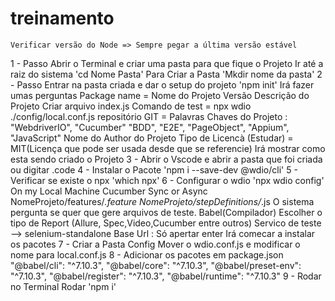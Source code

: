 # treinamento
    Verificar versão do Node => Sempre pegar a última versão estável
1 - Passo 
        Abrir o Terminal e criar uma pasta para que fique o Projeto
            Ir até a raiz do sistema
                'cd Nome Pasta'
            Para Criar a Pasta
                'Mkdir nome da pasta'
2 - Passo
        Entrar na pasta criada e dar o setup do projeto
            'npm init'
            Irá fazer umas perguntas
                Package name = Nome do Projeto
                Versão 
                Descrição do Projeto
                Criar arquivo index.js
                Comando de test = npx wdio ./config/local.conf.js
                repositório GIT = 
                Palavras Chaves do Projeto :   "WebdriverIO", "Cucumber" "BDD", "E2E", "PageObject", "Appium", "JavaScript"
                Nome do Author do Projeto
                Tipo de Licencà (Estudar) = MIT(Licença que pode ser usada desde que se referencie)
                Irá mostrar como esta sendo criado o Projeto 
3 - Abrir o Vscode e abrir a pasta que foi criada ou digitar .code 
4 - Instalar o Pacote
        'npm i --save-dev @wdio/cli'
5 - Verificar se existe o npx
        'which npx'
6 - Configurar o wdio
        'npx wdio config'
            On my Local Machine
            Cucumber
            Sync or Async
            NomeProjeto/features/*.feature
            NomeProjeto/stepDefinitions/*.js
            O sistema pergunta se quer que gere arquivos de teste.
            Babel(Compilador)
            Escolher o tipo de Report (Allure, Spec,Video,Cucumber entre outros)
            Servico de teste --> selenium-standalone
            Base Url : Só apertar enter
            Irá comecar a instalar os pacotes
7 - Criar a Pasta Config
    Mover o wdio.conf.js e modificar o nome para local.conf.js
8 - Adicionar os pacotes em package.json
        "@babel/cli": "^7.10.3",
        "@babel/core": "^7.10.3",
        "@babel/preset-env": "^7.10.3",
        "@babel/register": "^7.10.3",
        "@babel/runtime": "^7.10.3"
9 - Rodar no Terminal
        Rodar 'npm i'
        